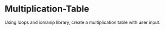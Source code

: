 # Multiplication-Table
Using loops and iomanip library, create a multiplication table with user input.
